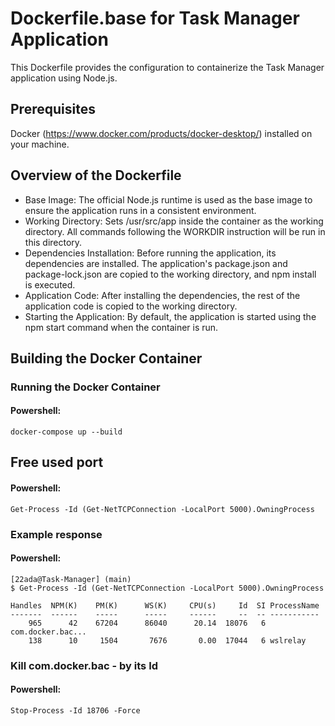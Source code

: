 # Dockerfile.base for Task Manager Application
This Dockerfile provides the configuration to containerize the Task Manager application using Node.js.

## Prerequisites
Docker (https://www.docker.com/products/docker-desktop/) installed on your machine.

## Overview of the Dockerfile
- Base Image: The official Node.js runtime is used as the base image to ensure the application runs in a consistent environment.
- Working Directory: Sets /usr/src/app inside the container as the working directory. All commands following the WORKDIR instruction will be run in this directory.
- Dependencies Installation: Before running the application, its dependencies are installed. The application's package.json and package-lock.json are copied to the working directory, and npm install is executed.
- Application Code: After installing the dependencies, the rest of the application code is copied to the working directory.
- Starting the Application: By default, the application is started using the npm start command when the container is run.

## Building the Docker Container
### Running the Docker Container
#### Powershell:
    docker-compose up --build

## Free used port
#### Powershell:

    Get-Process -Id (Get-NetTCPConnection -LocalPort 5000).OwningProcess
### Example response
#### Powershell:

    [22ada@Task-Manager] (main)
    $ Get-Process -Id (Get-NetTCPConnection -LocalPort 5000).OwningProcess

    Handles  NPM(K)    PM(K)      WS(K)     CPU(s)     Id  SI ProcessName
    -------  ------    -----      -----     ------     --  -- -----------
        965      42    67204      86040      20.14  18076   6 com.docker.bac...
        138      10     1504       7676       0.00  17044   6 wslrelay

### Kill com.docker.bac - by its Id
#### Powershell:

    Stop-Process -Id 18706 -Force
